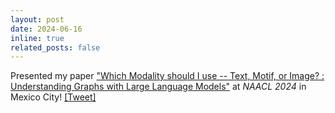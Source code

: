 ```yaml
---
layout: post
date: 2024-06-16 
inline: true
related_posts: false
---
```



Presented my paper ["Which Modality should I use -- Text, Motif, or Image? : Understanding Graphs with Large Language Models"](https://aclanthology.org/2024.findings-naacl.34/) at _NAACL 2024_ in Mexico City!
[[Tweet]](https://x.com/geekylildeb/status/1803542147460690103)
